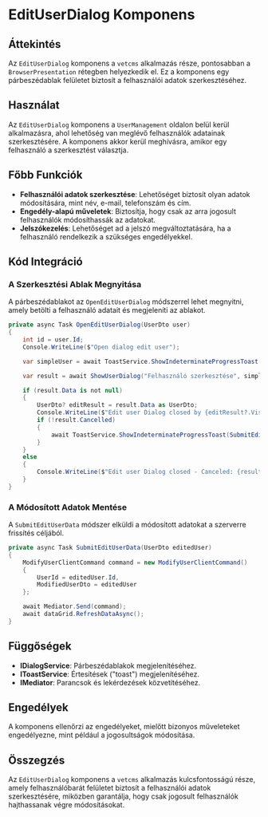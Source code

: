 # EditUserDialog Komponens

## Áttekintés

Az `EditUserDialog` komponens a `vetcms` alkalmazás része, pontosabban a `BrowserPresentation` rétegben helyezkedik el. Ez a komponens egy párbeszédablak felületet biztosít a felhasználói adatok szerkesztéséhez.

## Használat

Az `EditUserDialog` komponens a `UserManagement` oldalon belül kerül alkalmazásra, ahol lehetőség van meglévő felhasználók adatainak szerkesztésére. A komponens akkor kerül meghívásra, amikor egy felhasználó a szerkesztést választja.

## Főbb Funkciók

- **Felhasználói adatok szerkesztése**: Lehetőséget biztosít olyan adatok módosítására, mint név, e-mail, telefonszám és cím.
- **Engedély-alapú műveletek**: Biztosítja, hogy csak az arra jogosult felhasználók módosíthassák az adatokat.
- **Jelszókezelés**: Lehetőséget ad a jelszó megváltoztatására, ha a felhasználó rendelkezik a szükséges engedélyekkel.

## Kód Integráció

### A Szerkesztési Ablak Megnyitása

A párbeszédablakot az `OpenEditUserDialog` módszerrel lehet megnyitni, amely betölti a felhasználó adatait és megjeleníti az ablakot.

```c#
private async Task OpenEditUserDialog(UserDto user)
{
    int id = user.Id;
    Console.WriteLine($"Open dialog edit user");

    var simpleUser = await ToastService.ShowIndeterminateProgressToast(LoadEditUserData(id), "Kérjük várjon...", "Felhasználó adatainak betöltése");

    var result = await ShowUserDialog("Felhasználó szerkesztése", simpleUser);

    if (result.Data is not null)
    {
        UserDto? editResult = result.Data as UserDto;
        Console.WriteLine($"Edit user Dialog closed by {editResult?.VisibleName} - Canceled: {result.Cancelled}");
        if (!result.Cancelled)
        {
            await ToastService.ShowIndeterminateProgressToast(SubmitEditUserData(editResult), "Kérjük várjon...", "Felhasználó adatainak mentése");
        }
    }
    else
    {
        Console.WriteLine($"Edit user Dialog closed - Canceled: {result.Cancelled}");
    }
}
```

### A Módosított Adatok Mentése

A `SubmitEditUserData` módszer elküldi a módosított adatokat a szerverre frissítés céljából.

```c#
private async Task SubmitEditUserData(UserDto editedUser)
{
    ModifyUserClientCommand command = new ModifyUserClientCommand()
    {
        UserId = editedUser.Id,
        ModifiedUserDto = editedUser
    };

    await Mediator.Send(command);
    await dataGrid.RefreshDataAsync();
}
```

## Függőségek

- **IDialogService**: Párbeszédablakok megjelenítéséhez.
- **IToastService**: Értesítések ("toast") megjelenítéséhez.
- **IMediator**: Parancsok és lekérdezések közvetítéséhez.

## Engedélyek

A komponens ellenőrzi az engedélyeket, mielőtt bizonyos műveleteket engedélyezne, mint például a jogosultságok módosítása.

## Összegzés

Az `EditUserDialog` komponens a `vetcms` alkalmazás kulcsfontosságú része, amely felhasználóbarát felületet biztosít a felhasználói adatok szerkesztésére, miközben garantálja, hogy csak jogosult felhasználók hajthassanak végre módosításokat.

